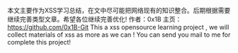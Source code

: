 本文主要作为XSS学习总结，在文中尽可能把网络现有的知识整合。后期根据需要继续完善类型文章。希望各位继续完善优化!
作者：0x1B
主页：https://github.com/0x1B-Git
This a xss opensource learning project , we will collect materials of xss as more as we can ! You can send you mail to me for complete this project!